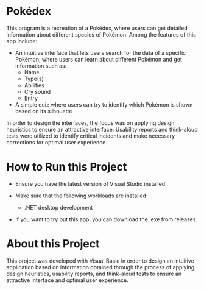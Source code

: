 # Pokédex

This program is a recreation of a Pokédex, where users can get detailed information about different species of Pokémon. Among the features of this app include:

- An intuitive interface that lets users search for the data of a specific Pokémon, where users can learn about different Pokémon and get information such as:
    - Name
    - Type(s)
    - Abilities
    - Cry sound
    - Entry
- A simple quiz where users can try to identify which Pokémon is shown based on its silhouette

In order to design the interfaces, the focus was on applying design heuristics to ensure an attractive interface. Usability reports and think-aloud tests were utilized to identify critical incidents and make necessary corrections for optimal user experience.

# How to Run this Project

- Ensure you have the latest version of Visual Studio installed.

- Make sure that the following workloads are installed:
  - .NET desktop development

- If you want to try out this app, you can download the .exe from releases.

# About this Project

This project was developed with Visual Basic in order to design an intuitive application based on information obtained through the process of applying design heuristics, usability reports, and think-aloud tests to ensure an attractive interface and optimal user experience.
